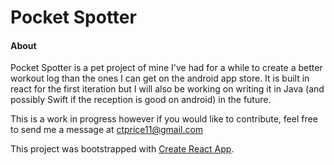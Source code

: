 # Pocket Spotter

#### About

Pocket Spotter is a pet project of mine I've had for a while to create a better workout log than the ones I can get on the android app store. It is built in react for the first iteration but I will also be working on writing it in Java (and possibly Swift if the reception is good on android) in the future.

This is a work in progress however if you would like to contribute, feel free to send me a message at ctprice11@gmail.com

This project was bootstrapped with [Create React App](https://github.com/facebook/create-react-app).
